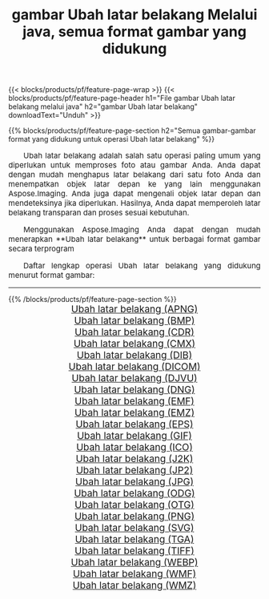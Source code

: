 ﻿---
title: gambar Ubah latar belakang Melalui java, semua format gambar yang didukung 
weight: 3920
url: /id/java/change-background 
lang: id
langdirlevel: 2
locales: zh-hans,ja,it,ru,de,es,fr,nl,id,lt,pl,pt,vi,tr,ko,zh-hant,ar,hi,th,sv,cs,uk,he
description: Menggunakan Aspose.Imaging Anda dapat dengan mudah Ubah latar belakang gambar Via java
---

{{< blocks/products/pf/feature-page-wrap >}}
{{< blocks/products/pf/feature-page-header h1="File gambar Ubah latar belakang melalui java" h2="gambar Ubah latar belakang" downloadText="Unduh" >}}


{{% blocks/products/pf/feature-page-section  h2="Semua gambar-gambar format yang didukung untuk operasi Ubah latar belakang" %}}
<p align="justify" style="text-indent:2em;font-size:15px;">
Ubah latar belakang adalah salah satu operasi paling umum yang diperlukan untuk memproses foto atau gambar Anda. Anda dapat dengan mudah menghapus latar belakang dari satu foto Anda dan menempatkan objek latar depan ke yang lain menggunakan Aspose.Imaging. Anda juga dapat mengenali objek latar depan dan mendeteksinya jika diperlukan. Hasilnya, Anda dapat memperoleh latar belakang transparan dan proses sesuai kebutuhan.
</p>
<p align="justify" style="text-indent:2em;font-size:15px;">
Menggunakan Aspose.Imaging Anda dapat dengan mudah menerapkan **Ubah latar belakang** untuk berbagai format gambar secara terprogram
</p>
<p align="justify" style="text-indent:2em;font-size:15px;">
Daftar lengkap operasi Ubah latar belakang yang didukung menurut format gambar:
</p>
<hr/>
{{% /blocks/products/pf/feature-page-section %}}
<div class="container-fluid productfamilypage bg-gray">
    <div class="convertypes bg-gray agp-content section">
        <div class="container">
		<div class="row other-converters" style="gap: 10px;font-size: 19px;text-align:center;">
		    <div class='col-md-2 other-converter remove-lp remove-rp'><a href="/imaging/id/java/change-background/apng" style="padding:15px;">Ubah latar belakang (APNG)</a></div><div class='col-md-2 other-converter remove-lp remove-rp'><a href="/imaging/id/java/change-background/bmp" style="padding:15px;">Ubah latar belakang (BMP)</a></div><div class='col-md-2 other-converter remove-lp remove-rp'><a href="/imaging/id/java/change-background/cdr" style="padding:15px;">Ubah latar belakang (CDR)</a></div><div class='col-md-2 other-converter remove-lp remove-rp'><a href="/imaging/id/java/change-background/cmx" style="padding:15px;">Ubah latar belakang (CMX)</a></div><div class='col-md-2 other-converter remove-lp remove-rp'><a href="/imaging/id/java/change-background/dib" style="padding:15px;">Ubah latar belakang (DIB)</a></div><div class='col-md-2 other-converter remove-lp remove-rp'><a href="/imaging/id/java/change-background/dicom" style="padding:15px;">Ubah latar belakang (DICOM)</a></div><div class='col-md-2 other-converter remove-lp remove-rp'><a href="/imaging/id/java/change-background/djvu" style="padding:15px;">Ubah latar belakang (DJVU)</a></div><div class='col-md-2 other-converter remove-lp remove-rp'><a href="/imaging/id/java/change-background/dng" style="padding:15px;">Ubah latar belakang (DNG)</a></div><div class='col-md-2 other-converter remove-lp remove-rp'><a href="/imaging/id/java/change-background/emf" style="padding:15px;">Ubah latar belakang (EMF)</a></div><div class='col-md-2 other-converter remove-lp remove-rp'><a href="/imaging/id/java/change-background/emz" style="padding:15px;">Ubah latar belakang (EMZ)</a></div><div class='col-md-2 other-converter remove-lp remove-rp'><a href="/imaging/id/java/change-background/eps" style="padding:15px;">Ubah latar belakang (EPS)</a></div><div class='col-md-2 other-converter remove-lp remove-rp'><a href="/imaging/id/java/change-background/gif" style="padding:15px;">Ubah latar belakang (GIF)</a></div><div class='col-md-2 other-converter remove-lp remove-rp'><a href="/imaging/id/java/change-background/ico" style="padding:15px;">Ubah latar belakang (ICO)</a></div><div class='col-md-2 other-converter remove-lp remove-rp'><a href="/imaging/id/java/change-background/j2k" style="padding:15px;">Ubah latar belakang (J2K)</a></div><div class='col-md-2 other-converter remove-lp remove-rp'><a href="/imaging/id/java/change-background/jp2" style="padding:15px;">Ubah latar belakang (JP2)</a></div><div class='col-md-2 other-converter remove-lp remove-rp'><a href="/imaging/id/java/change-background/jpg" style="padding:15px;">Ubah latar belakang (JPG)</a></div><div class='col-md-2 other-converter remove-lp remove-rp'><a href="/imaging/id/java/change-background/odg" style="padding:15px;">Ubah latar belakang (ODG)</a></div><div class='col-md-2 other-converter remove-lp remove-rp'><a href="/imaging/id/java/change-background/otg" style="padding:15px;">Ubah latar belakang (OTG)</a></div><div class='col-md-2 other-converter remove-lp remove-rp'><a href="/imaging/id/java/change-background/png" style="padding:15px;">Ubah latar belakang (PNG)</a></div><div class='col-md-2 other-converter remove-lp remove-rp'><a href="/imaging/id/java/change-background/svg" style="padding:15px;">Ubah latar belakang (SVG)</a></div><div class='col-md-2 other-converter remove-lp remove-rp'><a href="/imaging/id/java/change-background/tga" style="padding:15px;">Ubah latar belakang (TGA)</a></div><div class='col-md-2 other-converter remove-lp remove-rp'><a href="/imaging/id/java/change-background/tiff" style="padding:15px;">Ubah latar belakang (TIFF)</a></div><div class='col-md-2 other-converter remove-lp remove-rp'><a href="/imaging/id/java/change-background/webp" style="padding:15px;">Ubah latar belakang (WEBP)</a></div><div class='col-md-2 other-converter remove-lp remove-rp'><a href="/imaging/id/java/change-background/wmf" style="padding:15px;">Ubah latar belakang (WMF)</a></div><div class='col-md-2 other-converter remove-lp remove-rp'><a href="/imaging/id/java/change-background/wmz" style="padding:15px;">Ubah latar belakang (WMZ)</a></div>
                </div>
        </div>
    </div>
</div>
<br/>

